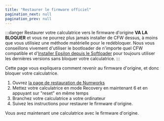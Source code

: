 ```yaml
---
title: "Restaurer le firmware officiel"
pagination_next: null
pagination_prev: null
---
```


:::danger
Restaurer votre calculatrice vers le firmware d'origine **VA LA BLOQUER** et vous ne pourrez plus jamais installer de CFW dessus, à moins que vous utilisiez une méthode matérielle pour le redébloquer. Nous vous conseillons vivement d'utiliser le bootloader de n'importe quel CFW compatible et d'[Installer Epsilon depuis le Softloader](/docs/n0110/phi/install-epsilon-from-softloader) pour toujours utiliser les dernières versions sans bloquer votre calculatrice.
:::

Cette page vous expliquera comment revenir au firmware d'origine, et donc bloquer votre calculatrice.

1. Ouvrez [la page de restauration de Numworks](https://numworks.com/rescue)
2. Mettez votre calculatrice en mode Recovery en maintenant 6 et en appuyant sur "reset" en même temps
3. Branchez votre calculatrice a votre ordinateur
4. Suivez les instructions pour restaurer le firmware d'origine.

Vous avez maintenant une calculatrice avec le firmware d'origine.